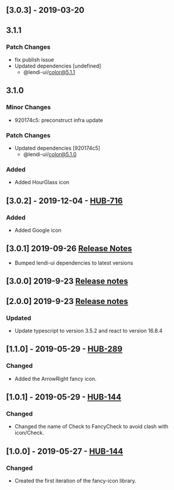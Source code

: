## [3.0.3] - 2019-03-20

## 3.1.1

### Patch Changes

- fix publish issue
- Updated dependencies [undefined]
  - @lendi-ui/color@5.1.1

## 3.1.0

### Minor Changes

- 920174c5: preconstruct infra update

### Patch Changes

- Updated dependencies [920174c5]
  - @lendi-ui/color@5.1.0

### Added

- Added HourGlass icon

## [3.0.2] - 2019-12-04 - [HUB-716](https://creditandfinance.atlassian.net/browse/HUB-716)

### Added

- Added Google icon

## [3.0.1] 2019-09-26 [Release Notes](https://creditandfinance.atlassian.net/wiki/spaces/HUB/pages/803930391/Upcoming+Major+Changes)

- Bumped lendi-ui dependencies to latest versions

## [3.0.0] 2019-9-23 [Release notes](https://creditandfinance.atlassian.net/wiki/spaces/HUB/pages/803930391/Upcoming+Major+Changes)

## [2.0.0] 2019-9-23 [Release notes](https://creditandfinance.atlassian.net/wiki/spaces/HUB/pages/803930391/Upcoming+Major+Changes)

### Updated

- Update typescript to version 3.5.2 and react to version 16.8.4

## [1.1.0] - 2019-05-29 - [HUB-289](https://creditandfinance.atlassian.net/browse/HUB-289)

### Changed

- Added the ArrowRight fancy icon.

## [1.0.1] - 2019-05-29 - [HUB-144](https://creditandfinance.atlassian.net/browse/HUB-144)

### Changed

- Changed the name of Check to FancyCheck to avoid clash with icon/Check.

## [1.0.0] - 2019-05-27 - [HUB-144](https://creditandfinance.atlassian.net/browse/HUB-144)

### Changed

- Created the first iteration of the fancy-icon library.
